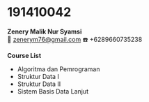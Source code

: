 # 191410042
**Zenery Malik Nur Syamsi**  
:e-mail: zenerym76@gmail.com
:telephone: +6289660735238

**Course List**  
- Algoritma dan Pemrograman  
- Struktur Data I  
- Struktur Data II  
- Sistem Basis Data Lanjut
